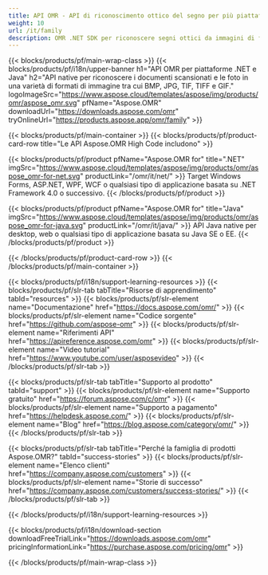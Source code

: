 ```yaml
---
title: API OMR - API di riconoscimento ottico del segno per più piattaforme 
weight: 10
url: /it/family
description: OMR .NET SDK per riconoscere segni ottici da immagini di fogli digitalizzati. Sviluppa app per web, desktop e mobile per scansionare test, esami, questionari, sondaggi.
---
```


{{< blocks/products/pf/main-wrap-class >}}
{{< blocks/products/pf/i18n/upper-banner h1="API OMR per piattaforme .NET e Java" h2="API native per riconoscere i documenti scansionati e le foto in una varietà di formati di immagine tra cui BMP, JPG, TIF, TIFF e GIF." logoImageSrc="https://www.aspose.cloud/templates/aspose/img/products/omr/aspose_omr.svg" pfName="Aspose.OMR" downloadUrl="https://downloads.aspose.com/omr" tryOnlineUrl="https://products.aspose.app/omr/family" >}}

{{< blocks/products/pf/main-container >}}
{{< blocks/products/pf/product-card-row title="Le API Aspose.OMR High Code includono" >}}

{{< blocks/products/pf/product pfName="Aspose.OMR for" title=".NET" imgSrc="https://www.aspose.cloud/templates/aspose/img/products/omr/aspose_omr-for-net.svg" productLink="/omr/it/net/" >}}
Target Windows Forms, ASP.NET, WPF, WCF o qualsiasi tipo di applicazione basata su .NET Framework 4.0 o successivo.
{{< /blocks/products/pf/product >}}

{{< blocks/products/pf/product pfName="Aspose.OMR for" title="Java" imgSrc="https://www.aspose.cloud/templates/aspose/img/products/omr/aspose_omr-for-java.svg" productLink="/omr/it/java/" >}}
API Java native per desktop, web o qualsiasi tipo di applicazione basata su Java SE o EE.
{{< /blocks/products/pf/product >}}

{{< /blocks/products/pf/product-card-row >}}
{{< /blocks/products/pf/main-container >}}

{{< blocks/products/pf/i18n/support-learning-resources >}}
{{< blocks/products/pf/slr-tab tabTitle="Risorse di apprendimento" tabId="resources" >}}
{{< blocks/products/pf/slr-element name="Documentazione" href="https://docs.aspose.com/omr/" >}}
{{< blocks/products/pf/slr-element name="Codice sorgente" href="https://github.com/aspose-omr" >}}
{{< blocks/products/pf/slr-element name="Riferimenti API" href="https://apireference.aspose.com/omr" >}}
{{< blocks/products/pf/slr-element name="Video tutorial" href="https://www.youtube.com/user/asposevideo" >}}
{{< /blocks/products/pf/slr-tab >}}

{{< blocks/products/pf/slr-tab tabTitle="Supporto al prodotto" tabId="support" >}}
{{< blocks/products/pf/slr-element name="Supporto gratuito" href="https://forum.aspose.com/c/omr" >}}
{{< blocks/products/pf/slr-element name="Supporto a pagamento" href="https://helpdesk.aspose.com/" >}}
{{< blocks/products/pf/slr-element name="Blog" href="https://blog.aspose.com/category/omr/" >}}
{{< /blocks/products/pf/slr-tab >}}

{{< blocks/products/pf/slr-tab tabTitle="Perché la famiglia di prodotti Aspose.OMR?" tabId="success-stories" >}}
{{< blocks/products/pf/slr-element name="Elenco clienti" href="https://company.aspose.com/customers" >}}
{{< blocks/products/pf/slr-element name="Storie di successo" href="https://company.aspose.com/customers/success-stories/" >}}
{{< /blocks/products/pf/slr-tab >}}

{{< /blocks/products/pf/i18n/support-learning-resources >}}

{{< blocks/products/pf/i18n/download-section downloadFreeTrialLink="https://downloads.aspose.com/omr" pricingInformationLink="https://purchase.aspose.com/pricing/omr" >}}

{{< /blocks/products/pf/main-wrap-class >}}